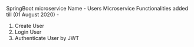 SpringBoot microservice Name - Users Microservice
Functionalities added till (01 August 2020) - 
  1. Create User
  2. Login User
  3. Authenticate User by JWT

